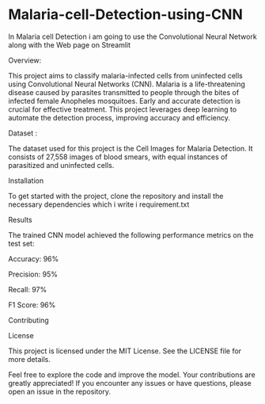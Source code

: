 # Malaria-cell-Detection-using-CNN
In Malaria cell Detection i am going to use the Convolutional Neural Network along with the Web page on Streamlit

Overview:

This project aims to classify malaria-infected cells from uninfected cells using Convolutional Neural Networks (CNN). Malaria is a life-threatening disease caused by parasites transmitted to people through the bites of infected female Anopheles mosquitoes. Early and accurate detection is crucial for effective treatment. This project leverages deep learning to automate the detection process, improving accuracy and efficiency.

Dataset :

The dataset used for this project is the Cell Images for Malaria Detection. It consists of 27,558 images of blood smears, with equal instances of parasitized and uninfected cells.

Installation

To get started with the project, clone the repository and install the necessary dependencies which i write i requirement.txt 

Results

The trained CNN model achieved the following performance metrics on the test set:

Accuracy: 96%

Precision: 95%

Recall: 97%

F1 Score: 96%

Contributing

License

This project is licensed under the MIT License. See the LICENSE file for more details.

Feel free to explore the code and improve the model. Your contributions are greatly appreciated! If you encounter any issues or have questions, please open an issue in the repository.
